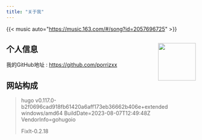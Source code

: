 ```yaml
---
title: "关于我"
---
```


[//]: # ({{< music url="/music/spiral.mp3" name=spiral artist=LONGMAN cover="/images/spiral.jpg" >}})

{{< music auto="https://music.163.com/#/song?id=2057696725" >}}

## 个人信息 <img src="https://blog.porrizx.cc:7103/data/blog-img/logo.png" align='right' style="height:100px"/>

我的GitHub地址 : https://github.com/porrizxx

## 网站构成

> hugo v0.117.0-b2f0696cad918fb61420a6aff173eb36662b406e+extended windows/amd64 BuildDate=2023-08-07T12:49:48Z
> VendorInfo=gohugoio
>
> FixIt-0.2.18

